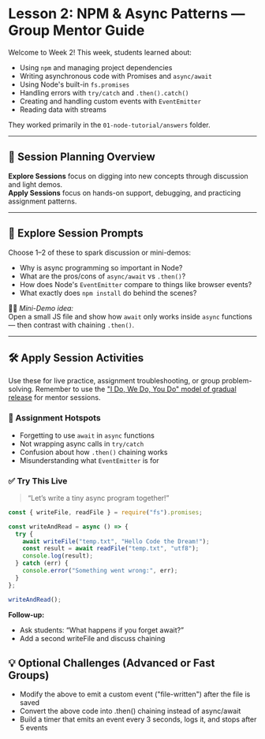 # Lesson 2: NPM & Async Patterns — Group Mentor Guide

Welcome to Week 2! This week, students learned about:

- Using `npm` and managing project dependencies
- Writing asynchronous code with Promises and `async/await`
- Using Node's built-in `fs.promises`
- Handling errors with `try/catch` and `.then().catch()`
- Creating and handling custom events with `EventEmitter`
- Reading data with streams

They worked primarily in the `01-node-tutorial/answers` folder.

---

## 🧠 Session Planning Overview

**Explore Sessions** focus on digging into new concepts through discussion and light demos.  
**Apply Sessions** focus on hands-on support, debugging, and practicing assignment patterns.

---

## 🧭 Explore Session Prompts

Choose 1–2 of these to spark discussion or mini-demos:

- Why is async programming so important in Node?
- What are the pros/cons of `async/await` vs `.then()`?
- How does Node's `EventEmitter` compare to things like browser events?
- What exactly does `npm install` do behind the scenes?

🧑‍🏫 *Mini-Demo idea:*  
Open a small JS file and show how `await` only works inside `async` functions — then contrast with chaining `.then()`.

---

## 🛠️ Apply Session Activities

Use these for live practice, assignment troubleshooting, or group problem-solving. Remember to use the ["I Do, We Do, You Do" model of gradual release](https://coda.io/d/_dAM9Xiy8hnR/Teaching-Notes_suWDehoD) for mentor sessions.

### 🔧 Assignment Hotspots
- Forgetting to use `await` in `async` functions
- Not wrapping async calls in `try/catch`
- Confusion about how `.then()` chaining works
- Misunderstanding what `EventEmitter` is for

### ✅ Try This Live

> “Let’s write a tiny async program together!”

```js
const { writeFile, readFile } = require("fs").promises;

const writeAndRead = async () => {
  try {
    await writeFile("temp.txt", "Hello Code the Dream!");
    const result = await readFile("temp.txt", "utf8");
    console.log(result);
  } catch (err) {
    console.error("Something went wrong:", err);
  }
};

writeAndRead();
```
**Follow-up:**
  * Ask students: “What happens if you forget await?”
  * Add a second writeFile and discuss chaining

 ## 💡 Optional Challenges (Advanced or Fast Groups)
 * Modify the above to emit a custom event ("file-written") after the file is saved
 * Convert the above code into .then() chaining instead of async/await
 * Build a timer that emits an event every 3 seconds, logs it, and stops after 5 events
